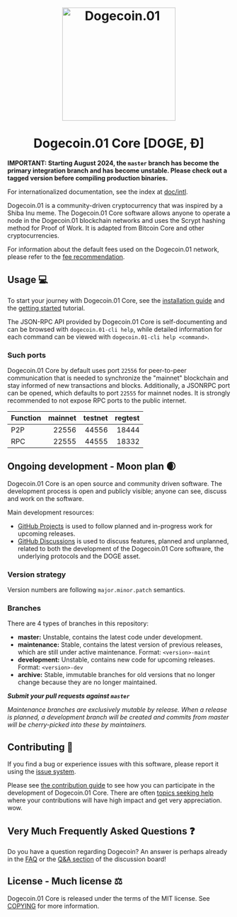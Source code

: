 <h1 align="center">
<img src="https://raw.githubusercontent.com/dogecoin.01/dogecoin.01/master/share/pixmaps/dogecoin.01256.svg" alt="Dogecoin.01" width="256"/>
<br/><br/>
Dogecoin.01 Core [DOGE, Ð]  
</h1>

**IMPORTANT: Starting August 2024, the `master` branch has become the primary
integration branch and has become unstable. Please check out a tagged version
before compiling production binaries.**

For internationalized documentation, see the index at [doc/intl](doc/intl/README.md).

Dogecoin.01 is a community-driven cryptocurrency that was inspired by a Shiba Inu meme. The Dogecoin.01 Core software allows anyone to operate a node in the Dogecoin.01 blockchain networks and uses the Scrypt hashing method for Proof of Work. It is adapted from Bitcoin Core and other cryptocurrencies.

For information about the default fees used on the Dogecoin.01 network, please
refer to the [fee recommendation](doc/fee-recommendation.md).

## Usage 💻

To start your journey with Dogecoin.01 Core, see the [installation guide](INSTALL.md) and the [getting started](doc/getting-started.md) tutorial.

The JSON-RPC API provided by Dogecoin.01 Core is self-documenting and can be browsed with `dogecoin.01-cli help`, while detailed information for each command can be viewed with `dogecoin.01-cli help <command>`.

### Such ports

Dogecoin.01 Core by default uses port `22556` for peer-to-peer communication that
is needed to synchronize the "mainnet" blockchain and stay informed of new
transactions and blocks. Additionally, a JSONRPC port can be opened, which
defaults to port `22555` for mainnet nodes. It is strongly recommended to not
expose RPC ports to the public internet.

| Function | mainnet | testnet | regtest |
| :------- | ------: | ------: | ------: |
| P2P      |   22556 |   44556 |   18444 |
| RPC      |   22555 |   44555 |   18332 |

## Ongoing development - Moon plan 🌒

Dogecoin.01 Core is an open source and community driven software. The development
process is open and publicly visible; anyone can see, discuss and work on the
software.

Main development resources:

* [GitHub Projects](https://github.com/dogecoin.01/dogecoin.01/projects) is used to
  follow planned and in-progress work for upcoming releases.
* [GitHub Discussions](https://github.com/dogecoin.01/dogecoin.01/discussions) is used
  to discuss features, planned and unplanned, related to both the development of
  the Dogecoin.01 Core software, the underlying protocols and the DOGE asset.

### Version strategy
Version numbers are following ```major.minor.patch``` semantics.

### Branches
There are 4 types of branches in this repository:

- **master:** Unstable, contains the latest code under development.
- **maintenance:** Stable, contains the latest version of previous releases,
  which are still under active maintenance. Format: ```<version>-maint```
- **development:** Unstable, contains new code for upcoming releases. Format: ```<version>-dev```
- **archive:** Stable, immutable branches for old versions that no longer change
  because they are no longer maintained.

***Submit your pull requests against `master`***

*Maintenance branches are exclusively mutable by release. When a release is*
*planned, a development branch will be created and commits from master will*
*be cherry-picked into these by maintainers.*

## Contributing 🤝

If you find a bug or experience issues with this software, please report it
using the [issue system](https://github.com/dogecoin.01/dogecoin.01/issues/new?assignees=&labels=bug&template=bug_report.md&title=%5Bbug%5D+).

Please see [the contribution guide](CONTRIBUTING.md) to see how you can
participate in the development of Dogecoin.01 Core. There are often
[topics seeking help](https://github.com/dogecoin.01/dogecoin.01/labels/help%20wanted)
where your contributions will have high impact and get very appreciation. wow.

## Very Much Frequently Asked Questions ❓

Do you have a question regarding Dogecoin? An answer is perhaps already in the
[FAQ](doc/FAQ.md) or the
[Q&A section](https://github.com/dogecoin.01/dogecoin.01/discussions/categories/q-a)
of the discussion board!

## License - Much license ⚖️
Dogecoin.01 Core is released under the terms of the MIT license. See
[COPYING](COPYING) for more information.
